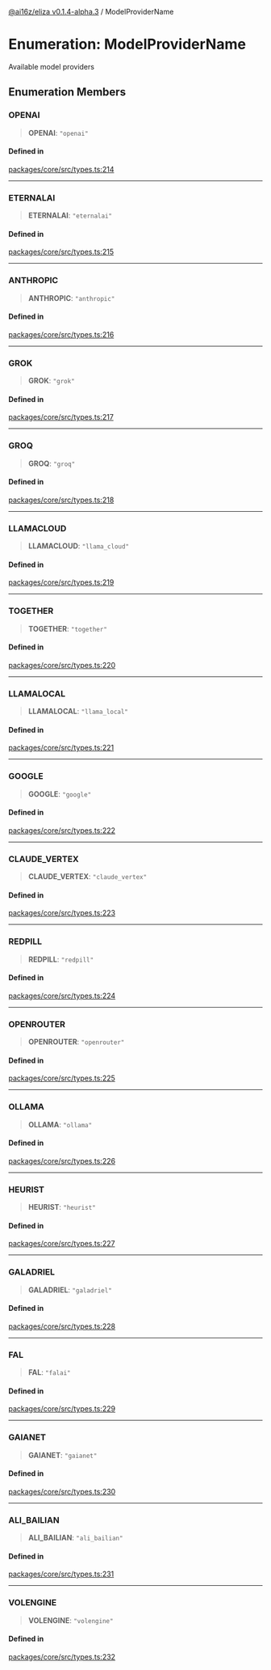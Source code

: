 [@ai16z/eliza v0.1.4-alpha.3](../index.md) / ModelProviderName

# Enumeration: ModelProviderName

Available model providers

## Enumeration Members

### OPENAI

> **OPENAI**: `"openai"`

#### Defined in

[packages/core/src/types.ts:214](https://github.com/ceasar28/modeMind/blob/main/modeMIND_Agent/packages/core/src/types.ts#L214)

***

### ETERNALAI

> **ETERNALAI**: `"eternalai"`

#### Defined in

[packages/core/src/types.ts:215](https://github.com/ceasar28/modeMind/blob/main/modeMIND_Agent/packages/core/src/types.ts#L215)

***

### ANTHROPIC

> **ANTHROPIC**: `"anthropic"`

#### Defined in

[packages/core/src/types.ts:216](https://github.com/ceasar28/modeMind/blob/main/modeMIND_Agent/packages/core/src/types.ts#L216)

***

### GROK

> **GROK**: `"grok"`

#### Defined in

[packages/core/src/types.ts:217](https://github.com/ceasar28/modeMind/blob/main/modeMIND_Agent/packages/core/src/types.ts#L217)

***

### GROQ

> **GROQ**: `"groq"`

#### Defined in

[packages/core/src/types.ts:218](https://github.com/ceasar28/modeMind/blob/main/modeMIND_Agent/packages/core/src/types.ts#L218)

***

### LLAMACLOUD

> **LLAMACLOUD**: `"llama_cloud"`

#### Defined in

[packages/core/src/types.ts:219](https://github.com/ceasar28/modeMind/blob/main/modeMIND_Agent/packages/core/src/types.ts#L219)

***

### TOGETHER

> **TOGETHER**: `"together"`

#### Defined in

[packages/core/src/types.ts:220](https://github.com/ceasar28/modeMind/blob/main/modeMIND_Agent/packages/core/src/types.ts#L220)

***

### LLAMALOCAL

> **LLAMALOCAL**: `"llama_local"`

#### Defined in

[packages/core/src/types.ts:221](https://github.com/ceasar28/modeMind/blob/main/modeMIND_Agent/packages/core/src/types.ts#L221)

***

### GOOGLE

> **GOOGLE**: `"google"`

#### Defined in

[packages/core/src/types.ts:222](https://github.com/ceasar28/modeMind/blob/main/modeMIND_Agent/packages/core/src/types.ts#L222)

***

### CLAUDE\_VERTEX

> **CLAUDE\_VERTEX**: `"claude_vertex"`

#### Defined in

[packages/core/src/types.ts:223](https://github.com/ceasar28/modeMind/blob/main/modeMIND_Agent/packages/core/src/types.ts#L223)

***

### REDPILL

> **REDPILL**: `"redpill"`

#### Defined in

[packages/core/src/types.ts:224](https://github.com/ceasar28/modeMind/blob/main/modeMIND_Agent/packages/core/src/types.ts#L224)

***

### OPENROUTER

> **OPENROUTER**: `"openrouter"`

#### Defined in

[packages/core/src/types.ts:225](https://github.com/ceasar28/modeMind/blob/main/modeMIND_Agent/packages/core/src/types.ts#L225)

***

### OLLAMA

> **OLLAMA**: `"ollama"`

#### Defined in

[packages/core/src/types.ts:226](https://github.com/ceasar28/modeMind/blob/main/modeMIND_Agent/packages/core/src/types.ts#L226)

***

### HEURIST

> **HEURIST**: `"heurist"`

#### Defined in

[packages/core/src/types.ts:227](https://github.com/ceasar28/modeMind/blob/main/modeMIND_Agent/packages/core/src/types.ts#L227)

***

### GALADRIEL

> **GALADRIEL**: `"galadriel"`

#### Defined in

[packages/core/src/types.ts:228](https://github.com/ceasar28/modeMind/blob/main/modeMIND_Agent/packages/core/src/types.ts#L228)

***

### FAL

> **FAL**: `"falai"`

#### Defined in

[packages/core/src/types.ts:229](https://github.com/ceasar28/modeMind/blob/main/modeMIND_Agent/packages/core/src/types.ts#L229)

***

### GAIANET

> **GAIANET**: `"gaianet"`

#### Defined in

[packages/core/src/types.ts:230](https://github.com/ceasar28/modeMind/blob/main/modeMIND_Agent/packages/core/src/types.ts#L230)

***

### ALI\_BAILIAN

> **ALI\_BAILIAN**: `"ali_bailian"`

#### Defined in

[packages/core/src/types.ts:231](https://github.com/ceasar28/modeMind/blob/main/modeMIND_Agent/packages/core/src/types.ts#L231)

***

### VOLENGINE

> **VOLENGINE**: `"volengine"`

#### Defined in

[packages/core/src/types.ts:232](https://github.com/ceasar28/modeMind/blob/main/modeMIND_Agent/packages/core/src/types.ts#L232)
